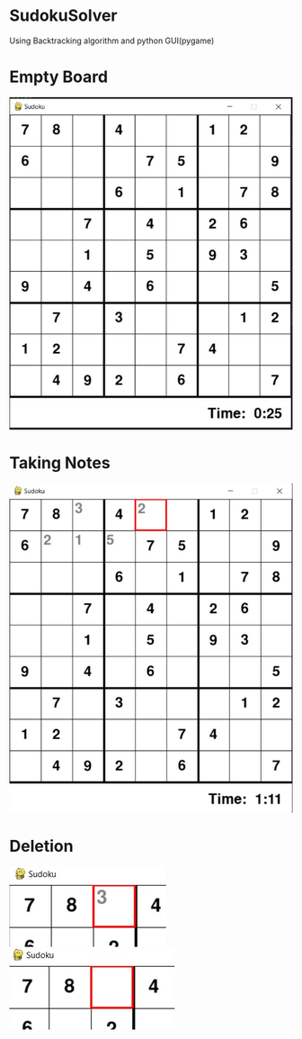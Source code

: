 # SudokuSolver
Using Backtracking algorithm and python GUI(pygame)

# Empty Board
![alt text](https://github.com/kaancorum-git/SudokuSolver/blob/main/empty_board.jpeg)

# Taking Notes
![alt text](https://github.com/kaancorum-git/SudokuSolver/blob/main/take%20notes.jpeg)

# Deletion
![alt text](https://github.com/kaancorum-git/SudokuSolver/blob/main/todelete.jpeg)
![alt text](https://github.com/kaancorum-git/SudokuSolver/blob/main/deleted.jpeg)
